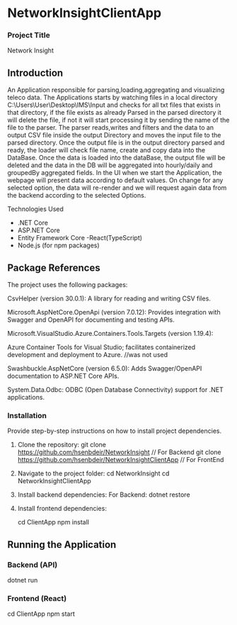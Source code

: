 # NetworkInsightClientApp

### Project Title

Network Insight


## Introduction

An Application responsible for parsing,loading,aggregating and visualizing teleco data.
The Applications starts by watching files in a local directory  C:\Users\User\Desktop\IMS\Input and checks for all txt files that exists in that directory, 
if the file exists as already Parsed in the parsed directory it will delete the file, if not it will start processing it by sending the name of the file to the parser.
The parser reads,writes and filters and the data to an output CSV file inside the output Directory and moves the input file to the parsed directory.
Once the output file is in the output directory parsed and ready, the loader will check file name, create and copy data into the DataBase.
Once the data is loaded into the dataBase, the output file will be deleted and the data in the DB will be aggregated into hourly/daily and groupedBy aggregated fields.
In the UI when we start the Application, the webpage will present data according to default values. On change for any selected option, the data will re-render and we will request again data from the backend according to the selected Options.

Technologies Used

- .NET Core 
- ASP.NET Core
- Entity Framework Core
-React(TypeScript)
- Node.js (for npm packages)

## Package References
 
The project uses the following  packages:

CsvHelper (version 30.0.1):
A library for reading and writing CSV files.

Microsoft.AspNetCore.OpenApi (version 7.0.12):
Provides integration with Swagger and OpenAPI for documenting and testing APIs.

Microsoft.VisualStudio.Azure.Containers.Tools.Targets (version 1.19.4):

Azure Container Tools for Visual Studio; facilitates containerized development and deployment to Azure. //was not used

Swashbuckle.AspNetCore (version 6.5.0):
Adds Swagger/OpenAPI documentation to ASP.NET Core APIs.

System.Data.Odbc:
ODBC (Open Database Connectivity) support for .NET applications.


### Installation

Provide step-by-step instructions on how to install project dependencies.

1. Clone the repository:
   git clone https://github.com/hsenbdeir/NetworkInsight // For Backend
   git clone https://github.com/hsenbdeir/NetworkInsightClientApp  // For FrontEnd

2. Navigate to the project folder:
   cd NetworkInsight
   cd NetworkInsightClientApp

3. Install backend dependencies:
   For Backend:
  dotnet restore


4. Install frontend dependencies:

   cd ClientApp
   npm install


## Running the Application

### Backend (API)

dotnet run

### Frontend (React)

cd ClientApp
npm start


